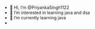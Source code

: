 - 👋 Hi, I’m @PriyankaSingh1122
- 👀 I’m interested in learning java and dsa
- 🌱 I’m currently learning java
-

<!---
PriyankaSingh1122/PriyankaSingh1122 is a ✨ special ✨ repository because its `README.md` (this file) appears on your GitHub profile.
You can click the Preview link to take a look at your changes.
--->
